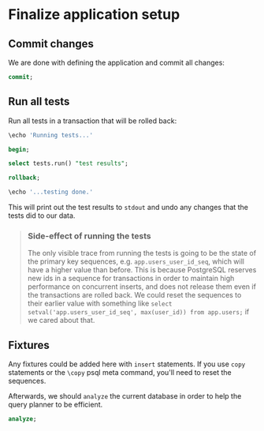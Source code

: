# Finalize application setup

## Commit changes

We are done with defining the application and commit all changes:

```sql
commit;

```

## Run all tests

Run all tests in a transaction that will be rolled back:

```sql
\echo 'Running tests...'

begin;

select tests.run() "test results";

rollback;

\echo '...testing done.'

```

This will print out the test results to `stdout` and undo any changes that the
tests did to our data.

> ### Side-effect of running the tests
>
> The only visible trace from running the tests is going to be the state of the
> primary key sequences, e.g. `app.users_user_id_seq`, which will have a higher
> value than before. This is because PostgreSQL reserves new ids in a sequence
> for transactions in order to maintain high performance on concurrent inserts,
> and does not release them even if the transactions are rolled back. We could
> reset the sequences to their earlier value with something like `select
> setval('app.users_user_id_seq', max(user_id)) from app.users;` if we cared
> about that.

## Fixtures

Any fixtures could be added here with `insert` statements. If you use `copy`
statements or the `\copy` psql meta command, you'll need to reset the sequences.

Afterwards, we should `analyze` the current database in order to help the query
planner to be efficient.

```sql
analyze;

```
